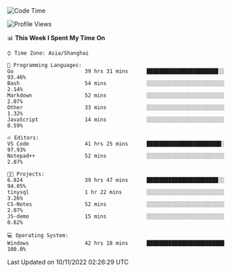 <!--START_SECTION:waka-->
![Code Time](http://img.shields.io/badge/Code%20Time-321%20hrs%2054%20mins-blue)

![Profile Views](http://img.shields.io/badge/Profile%20Views-0-blue)

📊 **This Week I Spent My Time On** 

```text
⌚︎ Time Zone: Asia/Shanghai

💬 Programming Languages: 
Go                       39 hrs 31 mins      ███████████████████████░░   93.46% 
Bash                     54 mins             ░░░░░░░░░░░░░░░░░░░░░░░░░   2.14% 
Markdown                 52 mins             ░░░░░░░░░░░░░░░░░░░░░░░░░   2.07% 
Other                    33 mins             ░░░░░░░░░░░░░░░░░░░░░░░░░   1.32% 
JavaScript               14 mins             ░░░░░░░░░░░░░░░░░░░░░░░░░   0.59%

🔥 Editors: 
VS Code                  41 hrs 25 mins      ████████████████████████░   97.93% 
Notepad++                52 mins             ░░░░░░░░░░░░░░░░░░░░░░░░░   2.07%

🐱‍💻 Projects: 
6.824                    39 hrs 47 mins      ███████████████████████░░   94.05% 
tinysql                  1 hr 22 mins        ░░░░░░░░░░░░░░░░░░░░░░░░░   3.26% 
CS-Notes                 52 mins             ░░░░░░░░░░░░░░░░░░░░░░░░░   2.07% 
JS-demo                  15 mins             ░░░░░░░░░░░░░░░░░░░░░░░░░   0.62%

💻 Operating System: 
Windows                  42 hrs 18 mins      █████████████████████████   100.0%

```


 Last Updated on 10/11/2022 02:26:29 UTC
<!--END_SECTION:waka-->
